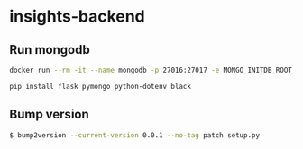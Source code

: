 # insights-backend


## Run mongodb

```bash
docker run --rm -it --name mongodb -p 27016:27017 -e MONGO_INITDB_ROOT_USERNAME=user -e MONGO_INITDB_ROOT_PASSWORD=password -v $PWD/mongodb_data:/data/db mongo
```

```bash
pip install flask pymongo python-dotenv black
```

## Bump version

```bash
$ bump2version --current-version 0.0.1 --no-tag patch setup.py 
```
